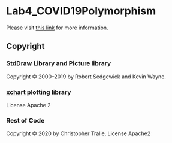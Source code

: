 # Lab4_COVID19Polymorphism

Please visit <a href = "http://www.ctralie.com/Teaching/CS174_F2020/Labs/Lab4_COVIDPolymorphism/">this link</a> for more information.

## Copyright

### <a href = "https://algs4.cs.princeton.edu/code/javadoc/edu/princeton/cs/algs4/StdDraw.html">StdDraw</a> Library and <a href = "https://algs4.cs.princeton.edu/code/javadoc/edu/princeton/cs/algs4/Picture.html">Picture</a> library
Copyright &copy; 2000&ndash;2019 by Robert Sedgewick and Kevin Wayne.

### <a href = "https://knowm.org/open-source/xchart/">xchart</a> plotting library

License Apache 2

### Rest of Code
Copyright &copy; 2020 by Christopher Tralie, License Apache2